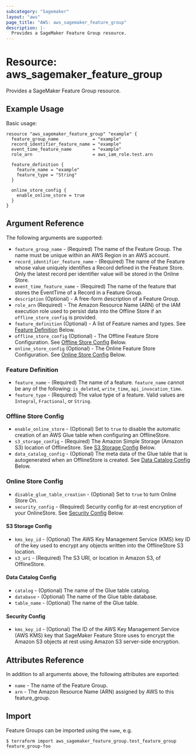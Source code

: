 ```yaml
---
subcategory: "Sagemaker"
layout: "aws"
page_title: "AWS: aws_sagemaker_feature_group"
description: |-
  Provides a SageMaker Feature Group resource.
---
```


# Resource: aws_sagemaker_feature_group

Provides a SageMaker Feature Group resource.

## Example Usage

Basic usage:

```hcl
resource "aws_sagemaker_feature_group" "example" {
  feature_group_name             = "example"
  record_identifier_feature_name = "example"
  event_time_feature_name        = "example"
  role_arn                       = aws_iam_role.test.arn

  feature_definition {
    feature_name = "example"
    feature_type = "String"
  }
  
  online_store_config {
    enable_online_store = true
  }
}
```

## Argument Reference

The following arguments are supported:

* `feature_group_name` - (Required) The name of the Feature Group. The name must be unique within an AWS Region in an AWS account.
* `record_identifier_feature_name` - (Required) The name of the Feature whose value uniquely identifies a Record defined in the Feature Store. Only the latest record per identifier value will be stored in the Online Store.
* `event_time_feature_name` - (Required) The name of the feature that stores the EventTime of a Record in a Feature Group.
* `description` (Optional) - A free-form description of a Feature Group.
* `role_arn` (Required) - The Amazon Resource Name (ARN) of the IAM execution role used to persist data into the Offline Store if an `offline_store_config` is provided.
* `feature_definition` (Optional) - A list of Feature names and types. See [Feature Definition](#feature-definition) Below.
* `offline_store_config` (Optional) - The Offline Feature Store Configuration. See [Offline Store Config](#offline-store-config) Below.
* `online_store_config` (Optional) - The Online Feature Store Configuration. See [Online Store Config](#online-store-config) Below.

### Feature Definition

* `feature_name` - (Required) The name of a feature. `feature_name` cannot be any of the following: `is_deleted`, `write_time`, `api_invocation_time`.
* `feature_type` - (Required) The value type of a feature. Valid values are `Integral`, `Fractional`, or `String`.

### Offline Store Config

* `enable_online_store` - (Optional) Set to `true` to disable the automatic creation of an AWS Glue table when configuring an OfflineStore.
* `s3_storage_config` - (Required) The Amazon Simple Storage (Amazon S3) location of OfflineStore. See [S3 Storage Config](#s3-storage-config) Below.
* `data_catalog_config` - (Optional) The meta data of the Glue table that is autogenerated when an OfflineStore is created. See [Data Catalog Config](#data-catalog-config) Below.

### Online Store Config

* `disable_glue_table_creation` - (Optional) Set to `true` to turn Online Store On.
* `security_config` - (Required) Security config for at-rest encryption of your OnlineStore. See [Security Config](#security-config) Below.

#### S3 Storage Config

* `kms_key_id` - (Optional) The AWS Key Management Service (KMS) key ID of the key used to encrypt any objects written into the OfflineStore S3 location.
* `s3_uri` - (Required) The S3 URI, or location in Amazon S3, of OfflineStore.

#### Data Catalog Config

* `catalog` - (Optional) The name of the Glue table catalog.
* `database` - (Optional) The name of the Glue table database.
* `table_name` - (Optional) The name of the Glue table.

#### Security Config

* `kms_key_id` - (Optional) The ID of the AWS Key Management Service (AWS KMS) key that SageMaker Feature Store uses to encrypt the Amazon S3 objects at rest using Amazon S3 server-side encryption.

## Attributes Reference

In addition to all arguments above, the following attributes are exported:

* `name` - The name of the Feature Group.
* `arn` - The Amazon Resource Name (ARN) assigned by AWS to this feature_group.

## Import

Feature Groups can be imported using the `name`, e.g.

```
$ terraform import aws_sagemaker_feature_group.test_feature_group feature_group-foo
```
